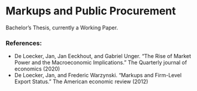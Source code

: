 # Markups and Public Procurement
Bachelor’s Thesis, currently a Working Paper.

### References: 
- De Loecker, Jan, Jan Eeckhout, and Gabriel Unger. “The Rise of Market Power and the Macroeconomic Implications.” The Quarterly journal of economics (2020)
- De Loecker, Jan, and Frederic Warzynski. “Markups and Firm-Level Export Status.” The American economic review (2012)
